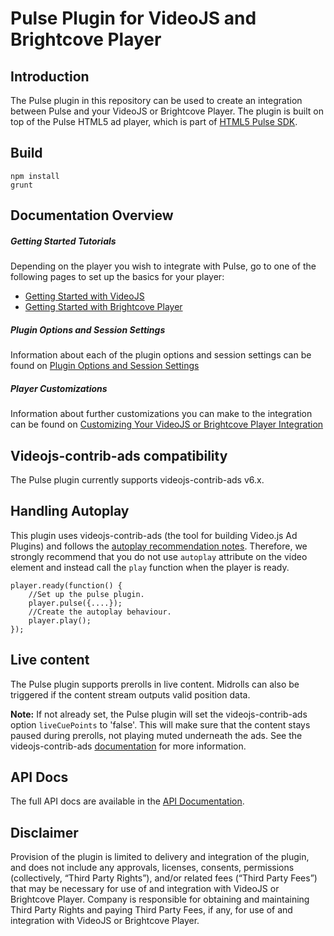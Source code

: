 # Pulse Plugin for VideoJS and Brightcove Player

## Introduction
The Pulse plugin in this repository can be used to create an integration between Pulse and your VideoJS or Brightcove Player. The plugin is built on top of the Pulse HTML5 ad player, which is part of [ HTML5 Pulse SDK](http://pulse-sdks.videoplaza.com/pulse-html5/latest/).

## Build
    npm install
    grunt


## Documentation Overview

##### Getting Started Tutorials

Depending on the player you wish to integrate with Pulse, go to one of the following pages to set up the basics for your player:
- [Getting Started with VideoJS](docs/videojs-getting-started.md)
- [Getting Started with Brightcove Player](docs/brightcove-getting-started.md)

##### Plugin Options and Session Settings

Information about each of the plugin options and session settings can be found on [Plugin Options and Session Settings](docs/options-settings.md)

##### Player Customizations

Information about further customizations you can make to the integration can be found on [Customizing Your VideoJS or Brightcove Player Integration](docs/player-customization.md)

## Videojs-contrib-ads compatibility

The Pulse plugin currently supports videojs-contrib-ads v6.x.

## Handling Autoplay 
This plugin uses videojs-contrib-ads (the tool for building Video.js Ad Plugins) and follows the [autoplay recommendation notes](https://github.com/videojs/videojs-contrib-ads/blob/master/docs/integrator/autoplay.md). Therefore, we strongly recommend that you do not use `autoplay` attribute on the video element and instead call the `play` function when the player is ready. 
```
player.ready(function() {
	//Set up the pulse plugin.
	player.pulse({....});
	//Create the autoplay behaviour. 
	player.play();
});
```

## Live content
The Pulse plugin supports prerolls in live content. Midrolls can also be triggered if the content stream outputs valid position data. 

**Note:** If not already set, the Pulse plugin will set the videojs-contrib-ads option `liveCuePoints` to 'false'. This will make sure that the content stays paused during prerolls, not playing muted underneath the ads.
See the videojs-contrib-ads [documentation](http://videojs.github.io/videojs-contrib-ads/integrator/options.html) for more information.

## API Docs
The full API docs are available in the [API Documentation](docs/videojs-pulse.md).

## Disclaimer

Provision of the plugin is limited to delivery and integration of the plugin, and does not include any approvals, licenses, consents, permissions (collectively, “Third Party Rights”), and/or related fees (“Third Party Fees”) that may be necessary for use of and integration with VideoJS or Brightcove Player. Company is responsible for obtaining and maintaining Third Party Rights and paying Third Party Fees, if any, for use of and integration with VideoJS or Brightcove Player.
